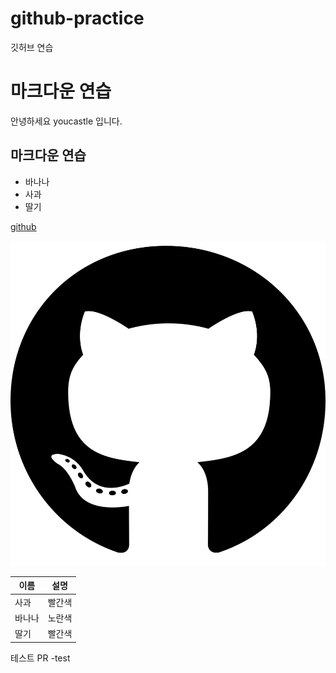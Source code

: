 # github-practice
깃허브 연습

# 마크다운 연습

안녕하세요  youcastle 입니다.

## 마크다운 연습

- 바나나
- 사과
- 딸기

[github](https://github.com)

![이미지](깃허브.png)

| 이름 | 설명 |
| --- | --- |
| 사과 | 빨간색 |
| 바나나 | 노란색 |
| 딸기 | 빨간색 |

테스트 PR -test
